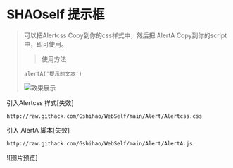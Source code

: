 # SHAOself 提示框

>可以把Alertcss Copy到你的css样式中，然后把
>AlertA Copy到你的script中，即可使用。
>>使用方法
>```
>alertA('提示的文本')
>```
>![效果展示]('https://github.com/Gshihao/WebSelf/blob/a6c09d8c7942f3b5653fa623cbd6ed0146f6ccdb/Alert/IMG_20230511_105500.jpg')

引入Alertcss 样式[失效]
```
http://raw.githack.com/Gshihao/WebSelf/main/Alert/Alertcss.css
```
引入 AlertA 脚本[失效]
```
http://raw.githack.com/Gshihao/WebSelf/main/Alert/AlertA.js
```

![图片预览]

